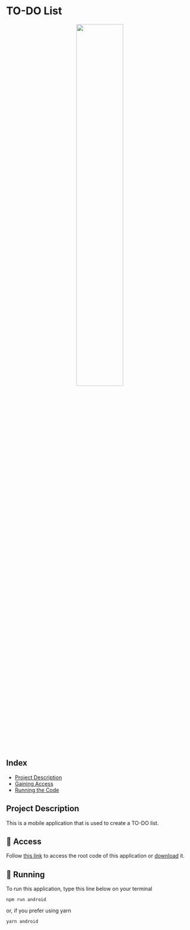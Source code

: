 # TO-DO List
<div align="center">
  <img width= "50%" src="https://github.com/user-attachments/assets/a4a10b50-8192-41e9-a9d5-80f36454f48f">
</div>

## Index
* [Project Description](#project-description)
* [Gaining Access](#-access)
* [Running the Code](#running)

## Project Description

This is a mobile application that is used to create a TO-DO list.

## 📁 Access

Follow [this link](https://github.com/ClaraMaia2/ContactList-Udemy.git) to access the root code of this application or [download](https://codeload.github.com/ClaraMaia2/ContactList-Udemy/zip/refs/heads/master?token=AYPBYZTGX3Q2NQMND3YR5NLG6RKAO) it.

## 🏃 Running

To run this application, type this line below on your terminal
```
npm run android
```
or, if you prefer using yarn
```
yarn android
```
